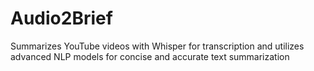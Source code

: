 # Audio2Brief
Summarizes YouTube videos with Whisper for transcription and utilizes advanced NLP models for concise and accurate text summarization